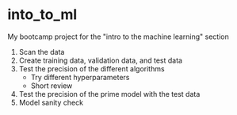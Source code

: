 # into_to_ml
My bootcamp project for the "intro to the machine learning" section

1. Scan the data
2. Create training data, validation data, and test data
3. Test the precision of the different algorithms
   - Try different hyperparameters
   - Short review
4. Test the precision of the prime model with the test data
5. Model sanity check